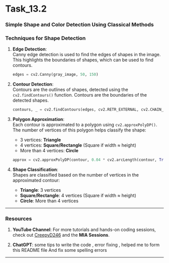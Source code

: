 # Task_13.2
### Simple Shape and Color Detection Using Classical Methods

### Techniques for Shape Detection

1. **Edge Detection**:  
   Canny edge detection is used to find the edges of shapes in the image. This highlights the boundaries of shapes, which can be used to find contours.
   
   ```python
   edges = cv2.Canny(gray_image, 50, 150)
   ```

2. **Contour Detection**:  
   Contours are the outlines of shapes, detected using the `cv2.findContours()` function. Contours are the boundaries of the detected shapes.
   
   ```python
   contours, _ = cv2.findContours(edges, cv2.RETR_EXTERNAL, cv2.CHAIN_APPROX_SIMPLE)
   ```

3. **Polygon Approximation**:  
   Each contour is approximated to a polygon using `cv2.approxPolyDP()`. The number of vertices of this polygon helps classify the shape:
   - 3 vertices: **Triangle**
   - 4 vertices: **Square/Rectangle** (Square if width ≈ height)
   - More than 4 vertices: **Circle**
   
   ```python
   approx = cv2.approxPolyDP(contour, 0.04 * cv2.arcLength(contour, True), True)
   ```

4. **Shape Classification**:  
   Shapes are classified based on the number of vertices in the approximated contour:
   - **Triangle**: 3 vertices
   - **Square/Rectangle**: 4 vertices (Square if width ≈ height)
   - **Circle**: More than 4 vertices

---

### Resources

1. **YouTube Channel**: For more tutorials and hands-on coding sessions, check out [CreepyD246](https://www.youtube.com/@CreepyD246) and the **MIA Sessions**.
   
2. **ChatGPT**: some tips to write the code , error fixing , helped me to form this README file And fix some spelling errors
---
